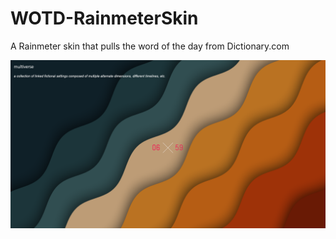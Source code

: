 # WOTD-RainmeterSkin
A Rainmeter skin that pulls the word of the day from Dictionary.com


![alt text](https://github.com/AbdallahFSher/WOTD-RainmeterSkin/blob/main/images/1.png)
